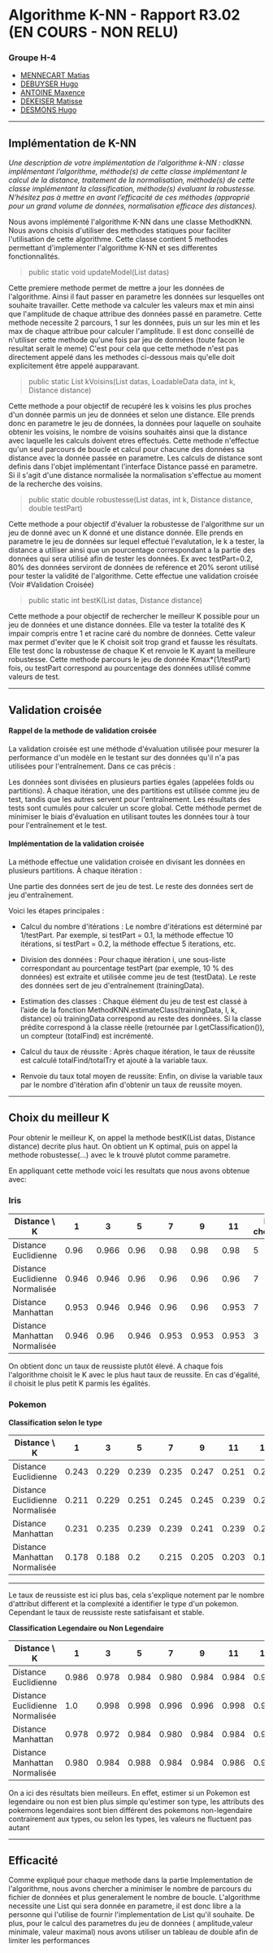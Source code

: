 # Algorithme K-NN - Rapport R3.02 (EN COURS - NON RELU)

### Groupe H-4

-  [MENNECART Matias](mailto:matias.mennecart.etu@univ-lille.fr)
-  [DEBUYSER Hugo](mailto:hugo.debuyser.etu@univ-lille.fr)
-  [ANTOINE Maxence](mailto:maxence.antoine.etu@univ-lille.fr)
-  [DEKEISER Matisse](mailto:matisse.dekeiser.etu@univ-lille.fr)
-  [DESMONS Hugo](mailto:hugo.desmons.etu@univ-lille.fr)


---

## Implémentation de K-NN

*Une description de votre implémentation de l’algorithme k-NN : classe implémentant l’algorithme, méthode(s) de cette classe implémentant le calcul de la distance, traitement de la normalisation, méthode(s) de cette classe implémentant la classification, méthode(s) évaluant la robustesse. N’hésitez
pas à mettre en avant l’efficacité de ces méthodes (approprié pour un grand volume de données, normalisation
efficace des distances).*

Nous avons implémenté l'algorithme K-NN dans une classe MethodKNN. Nous avons choisis d'utiliser des methodes statiques pour faciliter l'utilisation de cette algorithme.
Cette classe contient 5 methodes permettant d'implementer l'algorithme K-NN et ses differentes fonctionnalités.

> public static void updateModel(List<LoadableData> datas)

Cette premiere methode permet de mettre a jour les données de l'algorithme. Ainsi il faut passer en parametre les données sur lesquelles ont souhaite travailler.
Cette methode va calculer les valeurs max et min ainsi que l'amplitude de chaque attribue des données passé en parametre.
Cette methode necessite 2 parcours,  1 sur les données, puis un sur les min et les max de chaque attribue pour calculer l'amplitude. Il est donc conseillé de n'utiliser cette methode qu'une fois par jeu de données (toute facon le resultat serait le meme)
C'est pour cela que cette methode n'est pas directement appelé dans les methodes ci-dessous mais qu'elle doit explicitement être appelé aupparavant.

>  public static List<LoadableData> kVoisins(List<LoadableData> datas, LoadableData data, int k, Distance distance) 
 
Cette methode a pour objectif de recupéré les k voisins les plus proches d'un donnée parmis un jeu de données et selon une distance.
Elle prends donc en parametre le jeu de données, la données pour laquelle on souhaite obtenir les voisins, le nombre de voisins souhaités ainsi que la distance avec laquelle les calculs doivent etres effectués.
Cette methode n'effectue qu'un seul parcours de boucle et calcul pour chacune des données sa distance avec la donnée passée en parametre. Les calculs de distance sont definis dans l'objet implémentant l'interface Distance passé en parametre.
Si il s'agit d'une distance normalisée la normalisation s'effectue au moment de la recherche des voisins.

>public static double robustesse(List<LoadableData> datas, int k, Distance distance, double testPart)


Cette methode a pour objectif d'évaluer la robustesse de l'algorithme sur un jeu de donné avec un K donné et une distance donnée. Elle prends en parametre le jeu de données sur lequel effectué l'evalutation,
le k a tester, la distance a utiliser ainsi que un pourcentage correspondant a la partie des données qui sera utilisé afin de tester les données. Ex avec testPart=0.2, 80% des données serviront de données de reférence et 20% seront utilisé pour tester la 
validité de l'algorithme. Cette effectue une validation croisée (Voir #Validation Croisée)


> public static int bestK(List<LoadableData> datas, Distance distance)

Cette methode a pour objectif de rechercher le meilleur K possible pour un jeu de données et une distance données.
Elle va tester la totalité des K impair compris entre 1 et racine caré du nombre de données. Cette valeur max permet d'eviter que le K choisit soit trop grand et
fausse les résultats. Elle test donc la robustesse de chaque K et renvoie le K ayant la meilleure robustesse. Cette methode parcours le jeu de donnée Kmax*(1/testPart) fois, ou testPart correspond au pourcentage des données utilisé comme valeurs de test.


---

## Validation croisée


#### Rappel de la methode de validation croisée

La validation croisée est une méthode d'évaluation utilisée pour mesurer la performance d'un modèle en le testant sur des données qu'il n'a pas utilisées pour l'entraînement. Dans ce cas précis :

Les données sont divisées en plusieurs parties égales (appelées folds ou partitions).
À chaque itération, une des partitions est utilisée comme jeu de test, tandis que les autres servent pour l'entraînement.
Les résultats des tests sont cumulés pour calculer un score global.
Cette méthode permet de minimiser le biais d'évaluation en utilisant toutes les données tour à tour pour l'entraînement et le test.

#### Implémentation de la validation croisée


La méthode effectue une validation croisée en divisant les données en plusieurs partitions. À chaque itération :

Une partie des données sert de jeu de test.
Le reste des données sert de jeu d'entraînement.

Voici les étapes principales :

- Calcul du nombre d'itérations :
Le nombre d'itérations est déterminé par
1/testPart. Par exemple, si testPart = 0.1, la méthode effectue 10 itérations, si testPart = 0.2, la méthode effectue 5 iterations, etc.

- Division des données :
Pour chaque itération i, une sous-liste correspondant au pourcentage testPart (par exemple, 10 % des données) est extraite et utilisée comme jeu de test (testData).
Le reste des données sert de jeu d'entraînement (trainingData).

- Estimation des classes :
Chaque élément du jeu de test est classé à l’aide de la fonction MethodKNN.estimateClass(trainingData, l, k, distance) où trainingData correspond au reste des données.
Si la classe prédite correspond à la classe réelle (retournée par l.getClassification()), un compteur (totalFind) est incrémenté.

- Calcul du taux de réussite :
Après chaque itération, le taux de réussite est calculé totalFind/totalTry et ajouté à la variable taux.
- Renvoie du taux total moyen de reussite: Enfin, on divise la variable taux par le nombre d'itération afin d'obtenir un taux de reussite moyen.
---

## Choix du meilleur K


Pour obtenir le meilleur K, on appel la methode bestK(List<LoadableData> datas, Distance distance) decrite plus haut. On obtient un K optimal, puis on appel la methode robustesse(...) avec le k trouvé plutot comme parametre.

En appliquant cette methode voici les resultats que nous avons obtenue avec:

### Iris



| Distance \ K                    | 1     | 3   | 5 | 7 | 9 | 11    | K choisit |
|---------------------------------|-------|-------|-------|-------|-------|-------|----|
| Distance Euclidienne            | 0.96  | 0.966 | 0.96 | 0.98 | 0.98 | 0.98 | 5 |
| Distance Euclidienne Normalisée | 0.946 | 0.946 | 0.96 |  0.96  | 0.96 | 0.96 | 7 |
| Distance Manhattan | 0.953 | 0.946 | 0.946 | 0.96 | 0.96 | 0.953 | 7 |
| Distance Manhattan Normalisée | 0.946 | 0.96 | 0.946 | 0.953 | 0.953 | 0.953 | 3 | 

On obtient donc un taux de reussiste plutôt élevé. A chaque fois l'algorithme choisit le K avec le plus haut taux de reussite. En cas d'égalité, il choisit le plus petit K parmis les égalités.

### Pokemon

**Classification selon le type**

| Distance \ K                    | 1     | 3   | 5 | 7 | 9 | 11 |  13 | 15 | 17 | 19 | 21  | K choisit |
|---------------------------------|-------|-------|-------|-------|-------|-------|----|----|----|----|----|----|
| Distance Euclidienne | 0.243 | 0.229 | 0.239 | 0.235 | 0.247 | 0.251 | 0.237 | 0.225 | 0.215 | 0.205 | 0.2 | 11 |
| Distance Euclidienne Normalisée | 0.211 |  0.229 | 0.251 | 0.245 | 0.245 | 0.239 | 0.245 | 0.243 | 0.237 | 0.239 | 0.225 | 5 |
| Distance Manhattan | 0.231 | 0.235 | 0.239 | 0.239 | 0.241 | 0.239 | 0.237 | 0.235 | 0.233 | 0.207 | 0.201 | 9 |
| Distance Manhattan Normalisée | 0.178 | 0.188 | 0.2 | 0.215 | 0.205 | 0.203 | 0.194 | 0.190 | 0.184 | 0.180 | 0.190 | 7 |
---

Le taux de reussiste est ici plus bas, cela s'explique notement par le nombre d'attribut different et la complexité a identifier le type d'un pokemon. 
Cependant le taux de reussiste reste satisfaisant et stable.

**Classification Legendaire ou Non Legendaire**



| Distance \ K                    | 1     | 3   | 5 | 7 | 9 | 11 |  13 | 15 | 17 | 19 | 21  | K choisit |
|---------------------------------|-------|-------|-------|-------|-------|-------|----|----|----|----|----|----|
| Distance Euclidienne | 0.986 | 0.978 | 0.984 | 0.980 | 0.984 | 0.984 | 0.984 | 0.984 | 0.984 | 0.984 | 0.984 | 1 |
| Distance Euclidienne Normalisée | 1.0 | 0.998 | 0.998 | 0.996 | 0.996 | 0.998 | 0.998 | 0.998 | 0.998 | 0.998 | 0.998 | 1 |
| Distance Manhattan | 0.978 | 0.972 | 0.984 | 0.980 | 0.984 | 0.984 | 0.984 | 0.984 | 0.984 | 0.984 | 0.984 | 5 |
| Distance Manhattan Normalisée | 0.980 | 0.984 | 0.988 | 0.984 | 0.984 | 0.986 | 0.986 | 0.986 | 0.986 | 0.986 | 0.984 | 5 |

On a ici des résultats bien meilleurs. En effet, estimer si un Pokemon est legendaire ou non est bien plus simple qu'estimer son type, les attributs des pokemons legendaires sont bien différent des pokemons non-legendaire contrairement aux types, ou selon les types, les valeurs ne fluctuent pas autant

---

## Efficacité

Comme expliqué pour chaque methode dans la partie Implementation de l'algorithme, nous avons chercher a minimiser le nombre de parcours du fichier de données et plus generalement le nombre de boucle.
L'algorithme necessite une List qui sera donnée en parametre, il est donc libre a la personne qui l'utilise de fournir l'implementation de List qu'il souhaite. De plus, pour le calcul des parametres du jeu de données (
amplitude,valeur minimale, valeur maximal) nous avons utiliser un tableau de double afin de limiter les performances